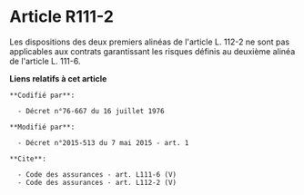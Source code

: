 # Article R111-2

Les dispositions des deux premiers alinéas de l'article L. 112-2 ne sont pas applicables aux contrats garantissant les
risques définis au deuxième alinéa de l'article L. 111-6.

**Liens relatifs à cet article**

	**Codifié par**:

	  - Décret n°76-667 du 16 juillet 1976

	**Modifié par**:

	  - Décret n°2015-513 du 7 mai 2015 - art. 1

	**Cite**:

	  - Code des assurances - art. L111-6 (V)
	  - Code des assurances - art. L112-2 (V)
